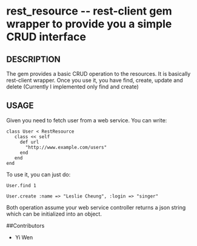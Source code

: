 rest_resource -- rest-client gem wrapper to provide you a simple CRUD interface
====================================


## DESCRIPTION
The gem provides a basic CRUD operation to the resources. It is basically rest-client wrapper. Once you use it, you have find, create, update and delete (Currently I implemented only find and create)

## USAGE
Given you need to fetch user from a web service. You can write:

    class User < RestResource
       class << self
         def url
           "http://www.example.com/users"
         end
       end
    end

To use it, you can just do:
    
    User.find 1

    User.create :name => "Leslie Cheung", :login => "singer"

Both operation assume your web service controller returns a json string which can be initialized into an object.

##Contributors
* Yi Wen
